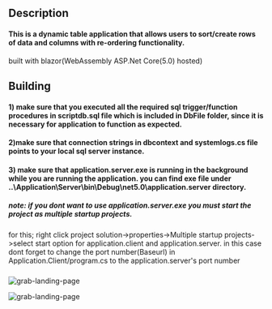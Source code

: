 ## Description

#### This is a dynamic table application that allows users to sort/create rows of data and columns with re-ordering functionality.

built with blazor(WebAssembly ASP.Net Core(5.0) hosted)

## Building

#### 1) make sure that you executed all the required sql trigger/function procedures in scriptdb.sql file which is included in DbFile folder, since it is necessary for application to function as expected.

#### 2)make sure that connection strings in dbcontext and systemlogs.cs file points to your local sql server instance.

#### 3) make sure that application.server.exe is running in the background while you are running the application. you can find exe file under ..\Application\Server\bin\Debug\net5.0\application.server directory.

##### note: if you dont want to use application.server.exe you must start the project as multiple startup projects. 
for this; right click project solution->properties->Multiple startup projects->select start option for application.client and application.server. in this case dont forget to change the port number(Baseurl) in Application.Client/program.cs to the application.server's port number

###
![grab-landing-page](https://github.com/Emel212/Application/blob/master/Screenshots/arrange-cols.gif)

![grab-landing-page](https://github.com/Emel212/Application/blob/master/Screenshots/arrange-records.gif)
